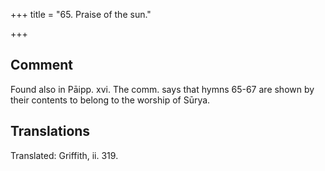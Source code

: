 +++
title = "65. Praise of the sun."

+++
## Comment
Found also in Pāipp. xvi. The comm. says that hymns 65-67 are shown by their contents to belong to the worship of Sūrya.


## Translations
Translated: Griffith, ii. 319.
